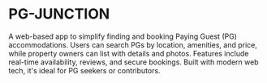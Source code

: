# PG-JUNCTION
A web-based app to simplify finding and booking Paying Guest (PG) accommodations. Users can search PGs by location, amenities, and price, while property owners can list with details and photos. Features include real-time availability, reviews, and secure bookings. Built with modern web tech, it's ideal for PG seekers or contributors.
